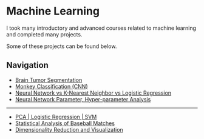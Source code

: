 # Machine Learning

I took many introductory and advanced courses related to machine learning and completed many projects.

Some of these projects can be found below.

## Navigation
- [Brain Tumor Segmentation](/machine-learning/brain-tumor-segmentation)
- [Monkey Classification (CNN)](/machine-learning/monkey-classification)
- [Neural Network vs K-Nearest Neighbor vs Logistic Regression](/machine-learning/diabetes-survey)
- [Neural Network Parameter, Hyper-parameter Analysis](/machine-learning/NN-parameter-analysis)
---
- [PCA | Logistic Regression | SVM](/machine-learning/PCA-LR-SVM)
- [Statistical Analysis of Baseball Matches](/machine-learning/statistical-analysis)
- [Dimensionality Reduction and Visualization](/machine-learning/dim-red-and-vis)
